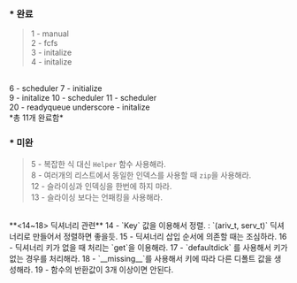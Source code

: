 ### * 완료
>1 - manual  
2 - fcfs  
3 - initalize  
4 - initalize  
<br>
6 - scheduler  
7 - initialize  
<br>
9 - initalize  
10 - scheduler  
11 - scheduler  
<br>
20 - readyqueue  
underscore - initalize  
<br>
*총 11개 완료함*

### * 미완
> 5 - 복잡한 식 대신 `Helper` 함수 사용해라.  
8 - 여러개의 리스트에서 동일한 인덱스를 사용할 때 `zip`을 사용해라.  
12 - 슬라이싱과 인덱싱을 한번에 하지 마라.  
13 - 슬라이싱 보다는 언패킹을 사용해라.  
<br>
**<14~18> 딕셔너리 관련**  
14 - `Key` 값을 이용해서 정렬.   
    : `(ariv_t, serv_t)` 딕셔너리로 만들어서 정렬하면 좋을듯.    
15 - 딕셔너리 삽입 순서에 의존할 때는 조심하라.  
16 - 딕셔너리 키가 없을 때 처리는 `get`을 이용해라.  
17 - `defaultdick` 를 사용해서 키가 없는 경우를 처리해라.  
18 - `__missing__`를 사용해서 키에 따라 다른 디폴트 값을 생성해라.  
19 - 함수의 반환값이 3개 이상이면 안된다.  
